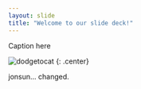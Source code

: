 ```yaml
---
layout: slide
title: "Welcome to our slide deck!"
---
```


Caption here

![dodgetocat](https://octodex.github.com/images/dodgetocat_v2.png)
{: .center}


jonsun...
changed.

